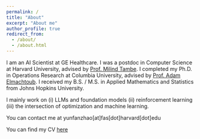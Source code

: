```yaml
---
permalink: /
title: "About"
excerpt: "About me"
author_profile: true
redirect_from: 
  - /about/
  - /about.html
---
```


I am an AI Scientist at GE Healthcare. I was a postdoc in Computer Science at Harvard
University, advised by [Prof. Milind Tambe](https://teamcore.seas.harvard.edu/tambe). I completed my Ph.D. in Operations Research at Columbia University, advised by [Prof. Adam Elmachtoub](http://www.columbia.edu/~ae2516/). I received my B.S. / M.S. in Applied Mathematics and Statistics from Johns Hopkins University.  

I mainly work on (i) LLMs and foundation models (ii) reinforcement learning (iii) the intersection of optimization and machine learning. 

You can contact me at yunfanzhao[at]fas[dot]harvard[dot]edu 

You can find my CV [here](https://yzhao3685.github.io/files/yunfan_zhao_cv.pdf)


